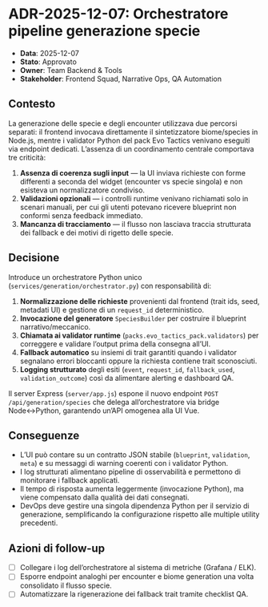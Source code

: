 # ADR-2025-12-07: Orchestratore pipeline generazione specie

- **Data**: 2025-12-07
- **Stato**: Approvato
- **Owner**: Team Backend & Tools
- **Stakeholder**: Frontend Squad, Narrative Ops, QA Automation

## Contesto

La generazione delle specie e degli encounter utilizzava due percorsi separati:
il frontend invocava direttamente il sintetizzatore biome/species in Node.js,
mentre i validator Python del pack Evo Tactics venivano eseguiti via endpoint
dedicati. L’assenza di un coordinamento centrale comportava tre criticità:

1. **Assenza di coerenza sugli input** — la UI inviava richieste con forme
   differenti a seconda del widget (encounter vs specie singola) e non esisteva
   un normalizzatore condiviso.
2. **Validazioni opzionali** — i controlli runtime venivano richiamati solo in
   scenari manuali, per cui gli utenti potevano ricevere blueprint non conformi
   senza feedback immediato.
3. **Mancanza di tracciamento** — il flusso non lasciava traccia strutturata
   dei fallback e dei motivi di rigetto delle specie.

## Decisione

Introduce un orchestratore Python unico (`services/generation/orchestrator.py`)
con responsabilità di:

1. **Normalizzazione delle richieste** provenienti dal frontend (trait ids,
   seed, metadati UI) e gestione di un `request_id` deterministico.
2. **Invocazione del generatore** `SpeciesBuilder` per costruire il blueprint
   narrativo/meccanico.
3. **Chiamata ai validator runtime** (`packs.evo_tactics_pack.validators`) per
   correggere e validare l’output prima della consegna all’UI.
4. **Fallback automatico** su insiemi di trait garantiti quando i validator
   segnalano errori bloccanti oppure la richiesta contiene trait sconosciuti.
5. **Logging strutturato** degli esiti (`event`, `request_id`, `fallback_used`,
   `validation_outcome`) così da alimentare alerting e dashboard QA.

Il server Express (`server/app.js`) espone il nuovo endpoint
`POST /api/generation/species` che delega all’orchestratore via bridge
Node↔Python, garantendo un’API omogenea alla UI Vue.

## Conseguenze

- L’UI può contare su un contratto JSON stabile (`blueprint`, `validation`,
  `meta`) e su messaggi di warning coerenti con i validator Python.
- I log strutturati alimentano pipeline di osservabilità e permettono di
  monitorare i fallback applicati.
- Il tempo di risposta aumenta leggermente (invocazione Python), ma viene
  compensato dalla qualità dei dati consegnati.
- DevOps deve gestire una singola dipendenza Python per il servizio di
  generazione, semplificando la configurazione rispetto alle multiple utility
  precedenti.

## Azioni di follow-up

- [ ] Collegare i log dell’orchestratore al sistema di metriche (Grafana / ELK).
- [ ] Esporre endpoint analoghi per encounter e biome generation una volta
      consolidato il flusso specie.
- [ ] Automatizzare la rigenerazione dei fallback trait tramite checklist QA.
